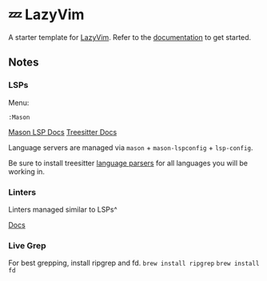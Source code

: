# 💤 LazyVim

A starter template for [LazyVim](https://github.com/LazyVim/LazyVim).
Refer to the [documentation](https://lazyvim.github.io/installation) to get started.



## Notes

### LSPs

Menu:
```
:Mason
```

[Mason LSP Docs](https://github.com/williamboman/mason-lspconfig.nvim?tab=readme-ov-file#installation)
[Treesitter Docs](https://github.com/nvim-treesitter/nvim-treesitter)

Language servers are managed via `mason` + `mason-lspconfig` + `lsp-config`.

Be sure to install treesitter [language parsers](https://github.com/nvim-treesitter/nvim-treesitter?tab=readme-ov-file#language-parsers) for all languages you will be working in.

### Linters

Linters managed similar to LSPs^

[Docs](https://github.com/mfussenegger/nvim-lint)

### Live Grep

For best grepping, install ripgrep and fd.
`brew install ripgrep`
`brew install fd`
